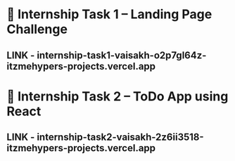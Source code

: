 
# 🚀 Internship Task 1 – Landing Page Challenge

## LINK - internship-task1-vaisakh-o2p7gl64z-itzmehypers-projects.vercel.app



# 🚀 Internship Task 2 – ToDo App using React

## LINK - internship-task2-vaisakh-2z6ii3518-itzmehypers-projects.vercel.app

